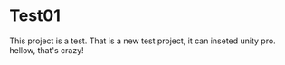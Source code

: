 # Test01
This project is a test.
That is a new test project, it can inseted unity pro.
hellow, that's crazy!

